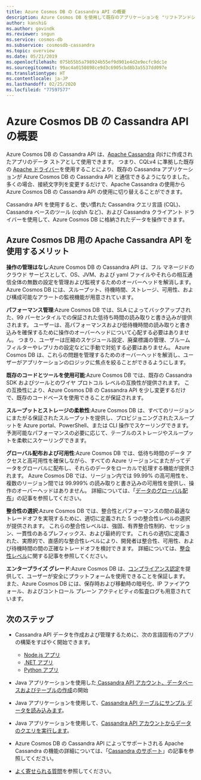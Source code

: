 ```yaml
---
title: Azure Cosmos DB の Cassandra API の概要
description: Azure Cosmos DB を使用して既存のアプリケーションを "リフトアンドシフト" し、Cassandra ドライバーと CQL を使用して新しいアプリケーションを構築する方法について説明します。
author: kanshiG
ms.author: govindk
ms.reviewer: sngun
ms.service: cosmos-db
ms.subservice: cosmosdb-cassandra
ms.topic: overview
ms.date: 05/21/2019
ms.openlocfilehash: 075b55b5a798924b55ef9d901e4d2e9ecfc9dc1e
ms.sourcegitcommit: 99ac4a0150898ce9d3c6905cbd8b3a5537dd097e
ms.translationtype: HT
ms.contentlocale: ja-JP
ms.lasthandoff: 02/25/2020
ms.locfileid: "77597577"
---
```

# <a name="introduction-to-the-azure-cosmos-db-cassandra-api"></a>Azure Cosmos DB の Cassandra API の概要

Azure Cosmos DB の Cassandra API は、[Apache Cassandra](https://cassandra.apache.org) 向けに作成されたアプリのデータ ストアとして使用できます。 つまり、CQLv4 に準拠した既存の [Apache ドライバー](https://cassandra.apache.org/doc/latest/getting_started/drivers.html?highlight=driver)を使用することにより、既存の Cassandra アプリケーションが Azure Cosmos DB の Cassandra API と通信できるようになりました。 多くの場合、接続文字列を変更するだけで、Apache Cassandra の使用から Azure Cosmos DB の Cassandra API の使用に切り替えることができます。 

Cassandra API を使用すると、使い慣れた Cassandra クエリ言語 (CQL)、Cassandra ベースのツール (cqlsh など)、および Cassandra クライアント ドライバーを使用して、Azure Cosmos DB に格納されたデータを操作できます。

## <a name="what-is-the-benefit-of-using-apache-cassandra-api-for-azure-cosmos-db"></a>Azure Cosmos DB 用の Apache Cassandra API を使用するメリット

**操作の管理はなし**:Azure Cosmos DB の Cassandra API は、フル マネージドのクラウド サービスとして、OS、JVM、および yaml ファイルやそれらの相互通信全体の無数の設定を管理および監視するためのオーバーヘッドを解消します。 Azure Cosmos DB には、スループット、待機時間、ストレージ、可用性、および構成可能なアラートの監視機能が用意されています。

**パフォーマンス管理**:Azure Cosmos DB では、SLA によってバックアップされた、99 パーセンタイルでの保証された低待ち時間の読み取りと書き込みが提供されます。 ユーザーは、高パフォーマンスおよび低待機時間の読み取りと書き込みを確保するために操作のオーバーヘッドについて心配する必要はありません。 つまり、ユーザーは圧縮のスケジュール設定、廃棄標識の管理、ブルーム フィルターやレプリカの設定などに手動で対処する必要はありません。 Azure Cosmos DB は、これらの問題を管理するためのオーバーヘッドを解消し、ユーザーがアプリケーションのロジックに焦点を絞ることができるようにします。

**既存のコードとツールを使用可能**:Azure Cosmos DB では、既存の Cassandra SDK およびツールとのワイヤ プロトコル レベルの互換性が提供されます。 この互換性により、Azure Cosmos DB の Cassandra API を少し変更するだけで、既存のコードベースを使用できることが保証されます。

**スループットとストレージの柔軟性**:Azure Cosmos DB は、すべてのリージョンにまたがる保証されたスループットを提供し、プロビジョニングされたスループットを Azure portal、PowerShell、または CLI 操作でスケーリングできます。 予測可能なパフォーマンスの必要に応じて、テーブルのストレージやスループットを柔軟にスケーリングできます。

**グローバル配布および可用性**:Azure Cosmos DB では、低待ち時間のデータ アクセスと高可用性を確保しながら、すべての Azure リージョンにまたがってデータをグローバルに配布し、それらのデータをローカルで処理する機能が提供されます。 Azure Cosmos DB では、リージョン内では 99.99% の高可用性を、複数のリージョン間では 99.999% の読み取りと書き込みの可用性を提供し、操作のオーバーヘッドはありません。 詳細については、「[データのグローバル配布](distribute-data-globally.md)」の記事を参照してください。 

**整合性の選択**:Azure Cosmos DB では、整合性とパフォーマンスの間の最適なトレードオフを実現するために、適切に定義された 5 つの整合性レベルの選択が提供されます。 これらの整合性レベルは、強固、有界整合性制約、セッション、一貫性のあるプレフィックス、および最終的です。 これらの適切に定義された、実際的で、直感的な整合性レベルにより、開発者は整合性、可用性、および待機時間の間の正確なトレードオフを検討できます。 詳細については、[整合性レベル](consistency-levels.md)に関する記事を参照してください。 

**エンタープライズ グレード**:Azure Cosmos DB は、[コンプライアンス認定](https://www.microsoft.com/trustcenter)を提供して、ユーザーが安全にプラットフォームを使用できることを保証します。 また、Azure Cosmos DB には、保存時および移動時の暗号化、IP ファイアウォール、およびコントロール プレーン アクティビティの監査ログも用意されています。

## <a name="next-steps"></a>次のステップ

* Cassandra API データを作成および管理するために、次の言語固有のアプリの構築をすばやく開始できます。
  - [Node.js アプリ](create-cassandra-nodejs.md)
  - [.NET アプリ](create-cassandra-dotnet.md)
  - [Python アプリ](create-cassandra-python.md)

* Java アプリケーションを使用した[ Cassandra API アカウント、データベースおよびテーブルの作成](create-cassandra-api-account-java.md)の開始

* Java アプリケーションを使用して、[Cassandra API テーブルにサンプル データを読み込みます](cassandra-api-load-data.md)。

* Java アプリケーションを使用して、[Cassandra API アカウントからデータのクエリを実行します](cassandra-api-query-data.md)。

* Azure Cosmos DB の Cassandra API によってサポートされる Apache Cassandra の機能の詳細については、「[Cassandra のサポート](cassandra-support.md)」の記事を参照してください。

* [よく寄せられる質問](faq.md#cassandra)を参照してください。
